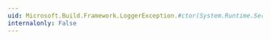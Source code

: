 ```yaml
---
uid: Microsoft.Build.Framework.LoggerException.#ctor(System.Runtime.Serialization.SerializationInfo,System.Runtime.Serialization.StreamingContext)
internalonly: False
---
```

